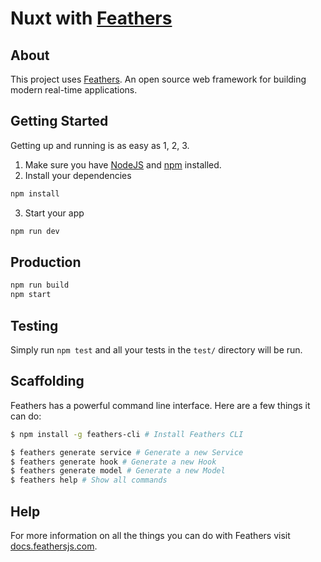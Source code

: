 # Nuxt with [Feathers](http://feathersjs.com)

## About

This project uses [Feathers](http://feathersjs.com). An open source web framework for building modern real-time applications.

## Getting Started

Getting up and running is as easy as 1, 2, 3.

1. Make sure you have [NodeJS](https://nodejs.org/) and [npm](https://www.npmjs.com/) installed.
2. Install your dependencies

  ```bash
  npm install
  ```

3. Start your app

  ```bash
  npm run dev
  ```

## Production

```bash
npm run build
npm start
```

## Testing

Simply run `npm test` and all your tests in the `test/` directory will be run.

## Scaffolding

Feathers has a powerful command line interface. Here are a few things it can do:

```bash
$ npm install -g feathers-cli # Install Feathers CLI

$ feathers generate service # Generate a new Service
$ feathers generate hook # Generate a new Hook
$ feathers generate model # Generate a new Model
$ feathers help # Show all commands
```

## Help

For more information on all the things you can do with Feathers visit [docs.feathersjs.com](http://docs.feathersjs.com).
